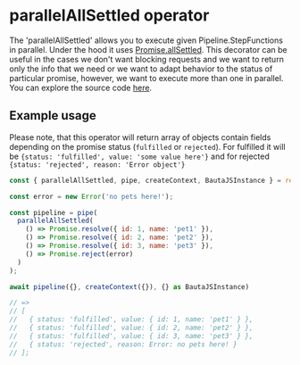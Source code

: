 # parallelAllSettled operator

The 'parallelAllSettled' allows you to execute given Pipeline.StepFunctions in parallel. Under the hood it uses [Promise.allSettled](https://developer.mozilla.org/en-US/docs/Web/JavaScript/Reference/Global_Objects/Promise/allSettled). This decorator can be useful in the cases we don't want blocking requests and we want to return only the info that we need or we want to adapt behavior to the status of particular promise, however, we want to execute more than one in parallel. You can explore the source code [here](https://github.axa.com/Digital/bauta-nodejs/blob/master/packages/bautajs-core/src/operators/parallel-all-settled.ts).

## Example usage

Please note, that this operator will return array of objects contain fields depending on the promise status (`fulfilled` or `rejected`).
For fulfilled it will be `{status: 'fulfilled', value: 'some value here'}` and for rejected `{status: 'rejected', reason: 'Error object'}`

```javascript
const { parallelAllSettled, pipe, createContext, BautaJSInstance } = require('@batuajs/core');

const error = new Error('no pets here!');

const pipeline = pipe(
  parallelAllSettled(
    () => Promise.resolve({ id: 1, name: 'pet1' }),
    () => Promise.resolve({ id: 2, name: 'pet2' }),
    () => Promise.resolve({ id: 3, name: 'pet3' }),
    () => Promise.reject(error)
  )
);

await pipeline({}, createContext({}), {} as BautaJSInstance)

// => 
// [
//   { status: 'fulfilled', value: { id: 1, name: 'pet1' } },
//   { status: 'fulfilled', value: { id: 2, name: 'pet2' } },
//   { status: 'fulfilled', value: { id: 3, name: 'pet3' } },
//   { status: 'rejected', reason: Error: no pets here! }
// ];
```
